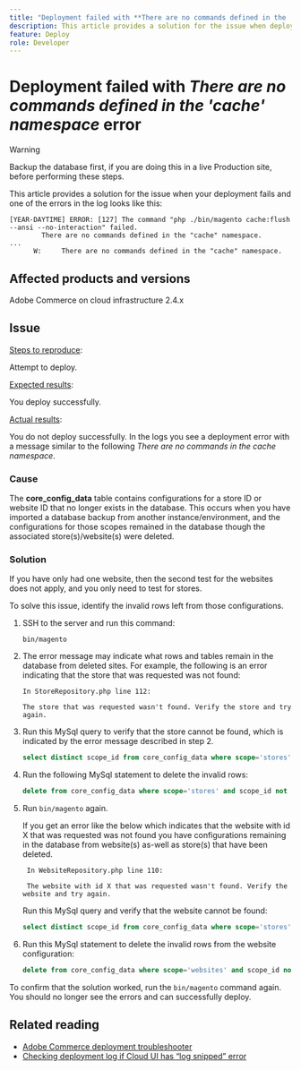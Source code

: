 ```yaml
---
title: "Deployment failed with **There are no commands defined in the 'cache' namespace** error"
description: This article provides a solution for the issue when deployment fails with the following error **There are no commands defined in the cache namespace**.
feature: Deploy
role: Developer
---
```

# Deployment failed with *There are no commands defined in the 'cache' namespace* error

>[!WARNING]
>
>Backup the database first, if you are doing this in a live Production site, before performing these steps. 

This article provides a solution for the issue when your deployment fails and one of the errors in the log looks like this:

```
[YEAR-DAYTIME] ERROR: [127] The command "php ./bin/magento cache:flush --ansi --no-interaction" failed.
        There are no commands defined in the "cache" namespace.
...
      W:     There are no commands defined in the "cache" namespace.
```


## Affected products and versions

Adobe Commerce on cloud infrastructure 2.4.x

## Issue  

<u>Steps to reproduce</u>:

Attempt to deploy. 

<u>Expected results</u>:

You deploy successfully.

<u>Actual results</u>:

You do not deploy successfully. In the logs you see a deployment error with a message similar to the following *There are no commands in the cache namespace*.



### Cause
 
The **core_config_data** table contains configurations for a store ID or website ID that no longer exists in the database. This occurs when you have imported a database backup from another instance/environment, and the configurations for those scopes remained in the database though the associated store(s)/website(s) were deleted.

### Solution

If you have only had one website, then the second test for the websites does not apply, and you only need to test for stores. 


To solve this issue, identify the invalid rows left from those configurations.

1. SSH to the server and run this command:

    `bin/magento`

1. The error message may indicate what rows and tables remain in the database from deleted sites. For example, the following is an error indicating that the store that was requested was not found:

    ```...
    In StoreRepository.php line 112:

    The store that was requested wasn't found. Verify the store and try again.
    ```

1. Run this MySql query to verify that the store cannot be found, which is indicated by the error message described in step 2. 

     ```sql
     select distinct scope_id from core_config_data where scope='stores' and scope_id not in (select store_id from store);
     ```
     
1. Run the following MySql statement to delete the invalid rows: 

    ```sql
    delete from core_config_data where scope='stores' and scope_id not in (select store_id from store); 
    ```

1. Run `bin/magento` again. 

   If you get an error like the below which indicates that the website with id X that was requested was not found you have configurations remaining        in the database from website(s) as-well as store(s) that have been deleted. 

    ```
     In WebsiteRepository.php line 110:

     The website with id X that was requested wasn't found. Verify the website and try again.
     ```

    Run this MySql query and verify that the website cannot be found: 

     ```sql
     select distinct scope_id from core_config_data where scope='stores' and scope_id not in (select store_id from store);
     ```


1. Run this MySql statement to delete the invalid rows from the website configuration:

    ```sql
    delete from core_config_data where scope='websites' and scope_id not in (select website_id from store_website);
    ```

To confirm that the solution worked, run the `bin/magento` command again. You should no longer see the errors and can successfully deploy. 

## Related reading

* [Adobe Commerce deployment troubleshooter](/docs/commerce-knowledge-base/kb/troubleshooting/deployment/magento-deployment-troubleshooter.html)
* [Checking deployment log if Cloud UI has “log snipped” error](/docs/commerce-knowledge-base/kb/troubleshooting/miscellaneous/checking-deployment-log-if-the-cloud-ui-shows-log-snipped-error.html)
